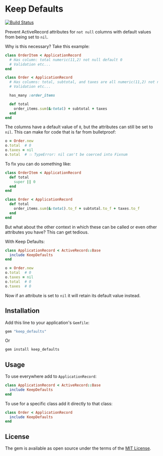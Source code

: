 # Keep Defaults

[![Build Status](https://travis-ci.org/sshaw/keep_defaults.svg?branch=master)](https://travis-ci.org/sshaw/keep_defaults)

Prevent ActiveRecord attributes for `not null` columns with default values from being set to `nil`.

Why is this necessary? Take this example:
```rb
class OrderItem < ApplicationRecord
  # Has column: total numeric(11,2) not null default 0
  # Validation etc...
end

class Order < ApplicationRecord
  # Has columns: total, subtotal, and taxes are all numeric(11,2) not null default 0
  # Validation etc...

  has_many :order_items

  def total
    order_items.sum(&:total) + subtotal + taxes
  end
end
```

The columns have a default value of `0`, but the attributes can still be set to `nil`.
This can make for code that is far from bulletproof:

```rb
o = Order.new
o.total  # 0
o.taxes = nil
o.total  # 💥 TypeError: nil can't be coerced into Fixnum
```

To fix you can do something like:
```rb
class OrderItem < ApplicationRecord
  def total
    super || 0
  end
end

class Order < ApplicationRecord
  def total
    order_items.sum(&:total).to_f + subtotal.to_f + taxes.to_f
  end
end
```

But what about the other context in which these can be called or even other attributes you have? This can get tedious.

With Keep Defaults:
```rb
class ApplicationRecord < ActiveRecord::Base
  include KeepDefaults
end
```

```rb
o = Order.new
o.total  # 0
o.taxes = nil
o.total  # 0
o.taxes  # 0
```

Now if an attribute is set to `nil` it will retain its default value instead.

## Installation

Add this line to your application's `Gemfile`:

```rb
gem "keep_defaults"
```

Or

```rb
gem install keep_defaults
```

## Usage

To use everywhere add to `ApplicationRecord`:

```rb
class ApplicationRecord < ActiveRecord::Base
  include KeepDefaults
end
```

To use for a specific class add it directly to that class:

```rb
class Order < ApplicationRecord
  include KeepDefaults
end
```

## License

The gem is available as open source under the terms of the [MIT License](https://opensource.org/licenses/MIT).
